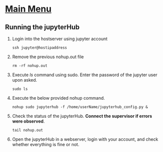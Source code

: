 # [Main Menu](index.html)

## Running the jupyterHub

1. Login into the hostserver using jupyter account

       ssh jupyter@hostipaddress 

2. Remove the previous nohup.out file

       rm -rf nohup.out 

3. Execute _ls_ command using sudo. Enter the password of the jupyter user upon asked.

       sudo ls

4. Execute the below provided nohup command.

       nohup sudo jupyterhub -f /home/userName/jupyterhub_config.py &

5. Check the status of the jupyterHub. __Connect the supervisor if errors were observed__.

       tail nohup.out
    

6. Open the jupyterHub in a webserver, login with your account, and check whether everything is fine or not.